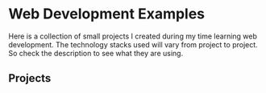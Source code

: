 # Web Development Examples

Here is a collection of small projects I created during my time learning web development. The technology stacks used will vary from project to project. So check the description to see what they are using. 

## Projects
